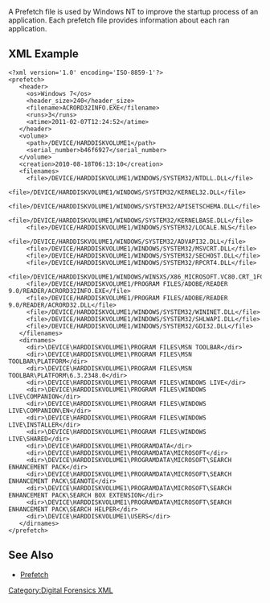 A Prefetch file is used by Windows NT to improve the startup process of
an application. Each prefetch file provides information about each ran
application.

## XML Example

    <?xml version='1.0' encoding='ISO-8859-1'?>
    <prefetch>
       <header>
         <os>Windows 7</os>
         <header_size>240</header_size>
         <filename>ACRORD32INFO.EXE</filename>
         <runs>3</runs>
         <atime>2011-02-07T12:24:52</atime>
       </header>
       <volume>
         <path>/DEVICE/HARDDISKVOLUME1</path>
         <serial_number>b46f6927</serial_number>
       </volume>
       <creation>2010-08-18T06:13:10</creation>
       <filenames>
         <file>/DEVICE/HARDDISKVOLUME1/WINDOWS/SYSTEM32/NTDLL.DLL</file>
         <file>/DEVICE/HARDDISKVOLUME1/WINDOWS/SYSTEM32/KERNEL32.DLL</file>
         <file>/DEVICE/HARDDISKVOLUME1/WINDOWS/SYSTEM32/APISETSCHEMA.DLL</file>
         <file>/DEVICE/HARDDISKVOLUME1/WINDOWS/SYSTEM32/KERNELBASE.DLL</file>
         <file>/DEVICE/HARDDISKVOLUME1/WINDOWS/SYSTEM32/LOCALE.NLS</file>
         <file>/DEVICE/HARDDISKVOLUME1/WINDOWS/SYSTEM32/ADVAPI32.DLL</file>
         <file>/DEVICE/HARDDISKVOLUME1/WINDOWS/SYSTEM32/MSVCRT.DLL</file>
         <file>/DEVICE/HARDDISKVOLUME1/WINDOWS/SYSTEM32/SECHOST.DLL</file>
         <file>/DEVICE/HARDDISKVOLUME1/WINDOWS/SYSTEM32/RPCRT4.DLL</file>
         <file>/DEVICE/HARDDISKVOLUME1/WINDOWS/WINSXS/X86_MICROSOFT.VC80.CRT_1FC8B3B9A1E18E3B_8.0.50727.4927_NONE_D08A205E442DB5B5/MSVCR80.DLL</file>
         <file>/DEVICE/HARDDISKVOLUME1/PROGRAM FILES/ADOBE/READER 9.0/READER/ACRORD32INFO.EXE</file>
         <file>/DEVICE/HARDDISKVOLUME1/PROGRAM FILES/ADOBE/READER 9.0/READER/ACRORD32.DLL</file>
         <file>/DEVICE/HARDDISKVOLUME1/WINDOWS/SYSTEM32/WININET.DLL</file>
         <file>/DEVICE/HARDDISKVOLUME1/WINDOWS/SYSTEM32/SHLWAPI.DLL</file>
         <file>/DEVICE/HARDDISKVOLUME1/WINDOWS/SYSTEM32/GDI32.DLL</file>
       </filenames>
       <dirnames>
         <dir>\DEVICE\HARDDISKVOLUME1\PROGRAM FILES\MSN TOOLBAR</dir>
         <dir>\DEVICE\HARDDISKVOLUME1\PROGRAM FILES\MSN TOOLBAR\PLATFORM</dir>
         <dir>\DEVICE\HARDDISKVOLUME1\PROGRAM FILES\MSN TOOLBAR\PLATFORM\6.3.2348.0</dir>
         <dir>\DEVICE\HARDDISKVOLUME1\PROGRAM FILES\WINDOWS LIVE</dir>
         <dir>\DEVICE\HARDDISKVOLUME1\PROGRAM FILES\WINDOWS LIVE\COMPANION</dir>
         <dir>\DEVICE\HARDDISKVOLUME1\PROGRAM FILES\WINDOWS LIVE\COMPANION\EN</dir>
         <dir>\DEVICE\HARDDISKVOLUME1\PROGRAM FILES\WINDOWS LIVE\INSTALLER</dir>
         <dir>\DEVICE\HARDDISKVOLUME1\PROGRAM FILES\WINDOWS LIVE\SHARED</dir>
         <dir>\DEVICE\HARDDISKVOLUME1\PROGRAMDATA</dir>
         <dir>\DEVICE\HARDDISKVOLUME1\PROGRAMDATA\MICROSOFT</dir>
         <dir>\DEVICE\HARDDISKVOLUME1\PROGRAMDATA\MICROSOFT\SEARCH ENHANCEMENT PACK</dir>
         <dir>\DEVICE\HARDDISKVOLUME1\PROGRAMDATA\MICROSOFT\SEARCH ENHANCEMENT PACK\SEANOTE</dir>
         <dir>\DEVICE\HARDDISKVOLUME1\PROGRAMDATA\MICROSOFT\SEARCH ENHANCEMENT PACK\SEARCH BOX EXTENSION</dir>
         <dir>\DEVICE\HARDDISKVOLUME1\PROGRAMDATA\MICROSOFT\SEARCH ENHANCEMENT PACK\SEARCH HELPER</dir>
         <dir>\DEVICE\HARDDISKVOLUME1\USERS</dir>
       </dirnames>
    </prefetch>

## See Also

- [Prefetch](Prefetch "wikilink")

[Category:Digital Forensics
XML](Category:Digital_Forensics_XML "wikilink")
